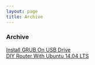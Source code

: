 ```yaml
---
layout: page
title: Archive
---
```


### Archive

[Install GRUB On USB Drive](/Install-GRUB-on-USB-drive.md)  
[DIY Router With Ubuntu 14.04 LTS](/DIY-Router-With-Ubuntu-14.04-LTS.md)
